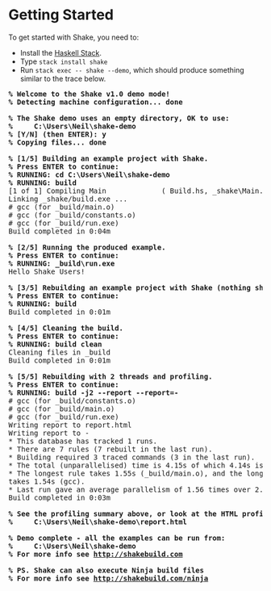 # Getting Started

To get started with Shake, you need to:

* Install the [Haskell Stack](http://haskellstack.org/).
* Type `stack install shake`
* Run `stack exec -- shake --demo`, which should produce something similar to the trace below.

<pre>
<!-- nosyntax --><b>% Welcome to the Shake v1.0 demo mode!
% Detecting machine configuration... done
&#32;
% The Shake demo uses an empty directory, OK to use:
%     C:\Users\Neil\shake-demo
% [Y/N] (then ENTER): y
% Copying files... done
&#32;
% [1/5] Building an example project with Shake.
% Press ENTER to continue:
% RUNNING: cd C:\Users\Neil\shake-demo
% RUNNING: build</b>
[1 of 1] Compiling Main             ( Build.hs, _shake\Main.o )
Linking _shake/build.exe ...
# gcc (for _build/main.o)
# gcc (for _build/constants.o)
# gcc (for _build/run.exe)
Build completed in 0:04m
&#32;
<b>% [2/5] Running the produced example.
% Press ENTER to continue:
% RUNNING: _build\run.exe</b>
Hello Shake Users!
&#32;
<b>% [3/5] Rebuilding an example project with Shake (nothing should change).
% Press ENTER to continue:
% RUNNING: build</b>
Build completed in 0:01m
&#32;
<b>% [4/5] Cleaning the build.
% Press ENTER to continue:
% RUNNING: build clean</b>
Cleaning files in _build
Build completed in 0:01m
&#32;
<b>% [5/5] Rebuilding with 2 threads and profiling.
% Press ENTER to continue:
% RUNNING: build -j2 --report --report=-</b>
# gcc (for _build/constants.o)
# gcc (for _build/main.o)
# gcc (for _build/run.exe)
Writing report to report.html
Writing report to -
* This database has tracked 1 runs.
* There are 7 rules (7 rebuilt in the last run).
* Building required 3 traced commands (3 in the last run).
* The total (unparallelised) time is 4.15s of which 4.14s is traced commands.
* The longest rule takes 1.55s (_build/main.o), and the longest traced command
takes 1.54s (gcc).
* Last run gave an average parallelism of 1.56 times over 2.66s.
Build completed in 0:03m
&#32;
<b>% See the profiling summary above, or look at the HTML profile report in
%     C:\Users\Neil\shake-demo\report.html
&#32;
% Demo complete - all the examples can be run from:
%     C:\Users\Neil\shake-demo
% For more info see <a href="http://www.shakebuild.com/">http://shakebuild.com</a>
&#32;
% PS. Shake can also execute Ninja build files
% For more info see <a href="http://www.shakebuild.com/ninja/">http://shakebuild.com/ninja</a></b>
</pre>
